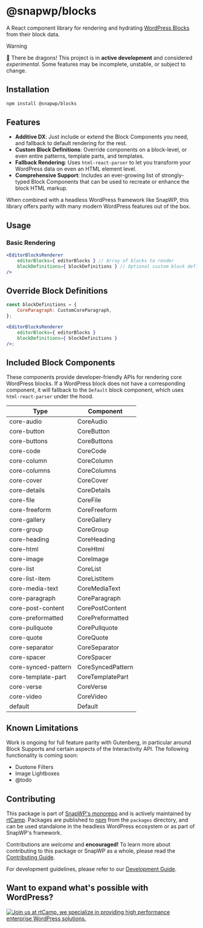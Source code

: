 # @snapwp/blocks

A React component library for rendering and hydrating [WordPress Blocks](https://wordpress.org/blocks/) from their block data.

> [!WARNING]
> 🐉 There be dragons!
> This project is in **active development** and considered _experimental_. Some features may be incomplete, unstable, or subject to change.

## Installation

```bash
npm install @snapwp/blocks
```

## Features

-   **Additive DX**: Just include or extend the Block Components you need, and fallback to default rendering for the rest.
-   **Custom Block Definitions**: Override components on a block-level, or even entire patterns, template parts, and templates.
-   **Fallback Rendering**: Uses `html-react-parser` to let you transform your WordPress data on even an HTML element level.
-   **Comprehensive Support**: Includes an ever-growing list of strongly-typed Block Components that can be used to recreate or enhance the block HTML markup.

When combined with a headless WordPress framework like SnapWP, this library offers parity with many modern WordPress features out of the box.

## Usage

### Basic Rendering

```jsx
<EditorBlocksRenderer
	editorBlocks={ editorBlocks } // Array of blocks to render
	blockDefinitions={ blockDefinitions } // Optional custom block definitions
/>
```

## Override Block Definitions

```jsx
const blockDefinitions = {
	CoreParagraph: CustomCoreParagraph,
};

<EditorBlocksRenderer
	editorBlocks={ editorBlocks }
	blockDefinitions={ blockDefinitions }
/>;
```

## Included Block Components

These components provide developer-friendly APIs for rendering core WordPress blocks. If a WordPress block does not have a corresponding component, it will fallback to the `Default` block component, which uses `html-react-parser` under the hood.

| Type                | Component         |
| ------------------- | ----------------- |
| core-audio          | CoreAudio         |
| core-button         | CoreButton        |
| core-buttons        | CoreButtons       |
| core-code           | CoreCode          |
| core-column         | CoreColumn        |
| core-columns        | CoreColumns       |
| core-cover          | CoreCover         |
| core-details        | CoreDetails       |
| core-file           | CoreFile          |
| core-freeform       | CoreFreeform      |
| core-gallery        | CoreGallery       |
| core-group          | CoreGroup         |
| core-heading        | CoreHeading       |
| core-html           | CoreHtml          |
| core-image          | CoreImage         |
| core-list           | CoreList          |
| core-list-item      | CoreListItem      |
| core-media-text     | CoreMediaText     |
| core-paragraph      | CoreParagraph     |
| core-post-content   | CorePostContent   |
| core-preformatted   | CorePreformatted  |
| core-pullquote      | CorePullquote     |
| core-quote          | CoreQuote         |
| core-separator      | CoreSeparator     |
| core-spacer         | CoreSpacer        |
| core-synced-pattern | CoreSyncedPattern |
| core-template-part  | CoreTemplatePart  |
| core-verse          | CoreVerse         |
| core-video          | CoreVideo         |
| default             | Default           |

## Known Limitations

Work is ongoing for full feature parity with Gutenberg, in particular around Block Supports and certain aspects of the Interactivity API. The following functionality is coming soon:

-   Duotone Filters
-   Image Lightboxes
-   @todo

## Contributing

This package is part of [SnapWP's monorepo](https://github.com/rtCamp/snapwp) and is actively maintained by [rtCamp](https://rtcamp.com/). Packages are published to [npm](https://www.npmjs.com/) from the `packages` directory, and can be used standalone in the headless WordPress ecosystem or as part of SnapWP's framework.

Contributions are _welcome_ and **encouraged!** To learn more about contributing to this package or SnapWP as a whole, please read the [Contributing Guide](../../../.github/CONTRIBUTING.md).

For development guidelines, please refer to our [Development Guide](../../DEVELOPMENT.md).

## Want to expand what's possible with WordPress?

<a href="https://rtcamp.com/"><img src="https://rtcamp.com/wp-content/uploads/sites/2/2019/04/github-banner@2x.png" alt="Join us at rtCamp, we specialize in providing high performance enterprise WordPress solutions."></a>

